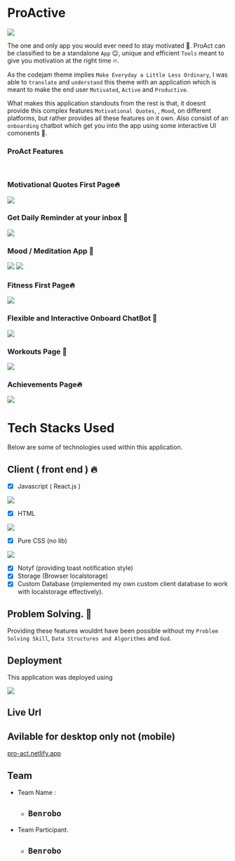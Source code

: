 # ProActive



</center>

<img src="https://raw.githubusercontent.com/Benrobo/proact/master/readmeimg/home.PNG">

The one and only app you would ever need to stay motivated 🥰. ProAct can be classified to be a standalone `App` 😉, unique and efficient `Tools` meant to give you motivation at the right time 🔥.

As the codejam theme implies `Make Everyday a Little Less Ordinary`, I was able to `translate` and `understand` this theme with an application which is meant to make the end user `Motivated`, `Active` and `Productive`.

What makes this application standouts from the rest is that, it doesnt provide this complex features `Motivational Quotes`, , `Mood`, on different platforms, but rather provides all these features on it own. Also consist of an `onboarding` chatbot which get you into the app using some interactive UI comonents 🥰.


### ProAct Features
<br/>

### Motivational Quotes First Page🔥
<img src="https://raw.githubusercontent.com/Benrobo/proact/master/readmeimg/quote.PNG">

### Get Daily Reminder at your inbox 🥰

<img src="https://raw.githubusercontent.com/Benrobo/proact/master/readmeimg/reminder.PNG">


### Mood / Meditation App 🥰

<img src="https://raw.githubusercontent.com/Benrobo/proact/master/readmeimg/medi.PNG">

<img src="https://raw.githubusercontent.com/Benrobo/proact/master/readmeimg/medi2.PNG">


### Fitness First Page🔥
<img src="https://raw.githubusercontent.com/Benrobo/proact/master/readmeimg/fit1.PNG">

### Flexible and Interactive Onboard ChatBot 🥰
<img src="https://raw.githubusercontent.com/Benrobo/proact/master/readmeimg/proact.PNG">

### Workouts Page 🥰
<img src="https://raw.githubusercontent.com/Benrobo/proact/master/readmeimg/workouts.PNG">

### Achievements Page🔥
<img src="https://raw.githubusercontent.com/Benrobo/proact/master/readmeimg/fit3.PNG">


# Tech Stacks Used

Below are some of technologies used within this application.

## Client ( front end ) 🔥
- [x] Javascript ( React.js ) 
  
<img src="https://img.shields.io/badge/React-20232A?style=for-the-badge&logo=react&logoColor=61DAFB">

- [x] HTML

<img src="https://img.shields.io/badge/HTML5-E34F26?style=for-the-badge&logo=html5&logoColor=white" />

- [x] Pure CSS (no lib)

<img src="https://img.shields.io/badge/CSS3-1572B6?style=for-the-badge&logo=css3&logoColor=white" />

- [x] Notyf (providing toast notification style)
- [x] Storage (Browser localstorage) 
- [x] Custom Database (implemented my own custom client database to work with localstorage effectively). 

## Problem Solving. 🥰
Providing these features wouldnt have been possible without my `Problem Solving Skill`, `Data Structures and Algorithms` and `God`.

## Deployment 
This application was deployed using 

<img src="https://img.shields.io/badge/Netlify-00C7B7?style=for-the-badge&logo=netlify&logoColor=white" />


## Live Url
## Avilable for desktop only not (mobile)
[pro-act.netlify.app](https://pro-act.netlify.app/)

## Team
- Team Name : 
  - ## `Benrobo`
- Team Participant.
  - ## `Benrobo`
